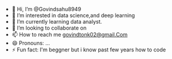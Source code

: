 - 👋 Hi, I’m @Govindsahu8949
- 👀 I’m interested in data science,and deep learning 
- 🌱 I’m currently learning data analyst.
- 💞️ I’m looking to collaborate on 
- 📫 How to reach me govindtonk02@gmail.Com 
- 😄 Pronouns: ...
- ⚡ Fun fact: I'm beggner but i know past few years how to code

<!---
Govindsahu8949/Govindsahu8949 is a ✨ special ✨ repository because its `README.md` (this file) appears on your GitHub profile.
You can click the Preview link to take a look at your changes.
--->
